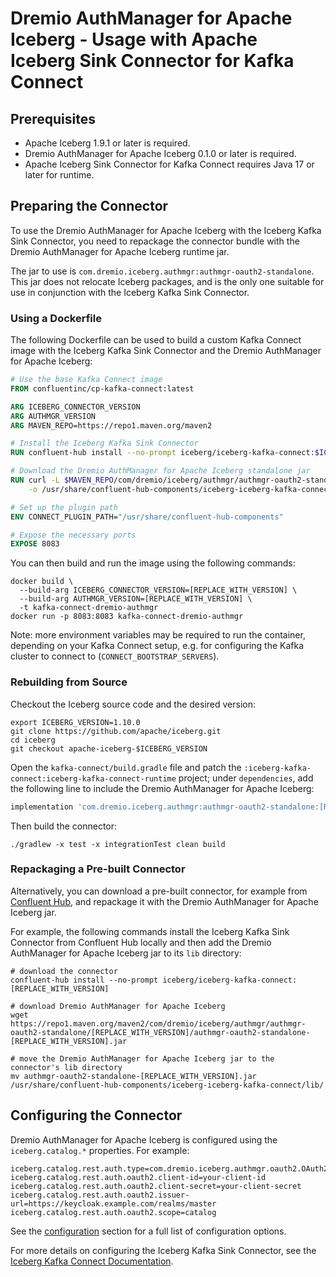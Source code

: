 <!--
Copyright (C) 2025 Dremio Corporation

Licensed under the Apache License, Version 2.0 (the "License");
you may not use this file except in compliance with the License.
You may obtain a copy of the License at

    http://www.apache.org/licenses/LICENSE-2.0

Unless required by applicable law or agreed to in writing, software
distributed under the License is distributed on an "AS IS" BASIS,
WITHOUT WARRANTIES OR CONDITIONS OF ANY KIND, either express or implied.
See the License for the specific language governing permissions and
limitations under the License.
-->
# Dremio AuthManager for Apache Iceberg - Usage with Apache Iceberg Sink Connector for Kafka Connect

## Prerequisites

* Apache Iceberg 1.9.1 or later is required.
* Dremio AuthManager for Apache Iceberg 0.1.0 or later is required.
* Apache Iceberg Sink Connector for Kafka Connect requires Java 17 or later for runtime.

## Preparing the Connector

To use the Dremio AuthManager for Apache Iceberg with the Iceberg Kafka Sink Connector, you need to
repackage the connector bundle with the Dremio AuthManager for Apache Iceberg runtime jar.

The jar to use is `com.dremio.iceberg.authmgr:authmgr-oauth2-standalone`. This jar does
not relocate Iceberg packages, and is the only one suitable for use in conjunction with the Iceberg
Kafka Sink Connector.

### Using a Dockerfile

The following Dockerfile can be used to build a custom Kafka Connect image with the Iceberg Kafka
Sink Connector and the Dremio AuthManager for Apache Iceberg:

```dockerfile
# Use the base Kafka Connect image
FROM confluentinc/cp-kafka-connect:latest

ARG ICEBERG_CONNECTOR_VERSION
ARG AUTHMGR_VERSION
ARG MAVEN_REPO=https://repo1.maven.org/maven2

# Install the Iceberg Kafka Sink Connector
RUN confluent-hub install --no-prompt iceberg/iceberg-kafka-connect:$ICEBERG_CONNECTOR_VERSION

# Download the Dremio AuthManager for Apache Iceberg standalone jar
RUN curl -L $MAVEN_REPO/com/dremio/iceberg/authmgr/authmgr-oauth2-standalone/$AUTHMGR_VERSION/authmgr-oauth2-standalone-$AUTHMGR_VERSION.jar \
    -o /usr/share/confluent-hub-components/iceberg-iceberg-kafka-connect/lib/authmgr-oauth2-standalone-$AUTHMGR_VERSION.jar

# Set up the plugin path
ENV CONNECT_PLUGIN_PATH="/usr/share/confluent-hub-components"

# Expose the necessary ports
EXPOSE 8083
```

You can then build and run the image using the following commands:

```shell
docker build \
  --build-arg ICEBERG_CONNECTOR_VERSION=[REPLACE_WITH_VERSION] \
  --build-arg AUTHMGR_VERSION=[REPLACE_WITH_VERSION] \
  -t kafka-connect-dremio-authmgr
docker run -p 8083:8083 kafka-connect-dremio-authmgr
```

Note: more environment variables may be required to run the container, depending on your Kafka
Connect setup, e.g. for configuring the Kafka cluster to connect to (`CONNECT_BOOTSTRAP_SERVERS`).

### Rebuilding from Source

Checkout the Iceberg source code and the desired version:

```shell
export ICEBERG_VERSION=1.10.0
git clone https://github.com/apache/iceberg.git
cd iceberg
git checkout apache-iceberg-$ICEBERG_VERSION
```

Open the `kafka-connect/build.gradle` file and patch the
`:iceberg-kafka-connect:iceberg-kafka-connect-runtime` project; under `dependencies`, add the
following line to include the Dremio AuthManager for Apache Iceberg:

```groovy
implementation 'com.dremio.iceberg.authmgr:authmgr-oauth2-standalone:[REPLACE_WITH_VERSION]'
```

Then build the connector:

```shell
./gradlew -x test -x integrationTest clean build
```

### Repackaging a Pre-built Connector

Alternatively, you can download a pre-built connector, for example from [Confluent Hub], and
repackage it with the Dremio AuthManager for Apache Iceberg jar.

For example, the following commands install the Iceberg Kafka Sink Connector from Confluent Hub 
locally and then add the Dremio AuthManager for Apache Iceberg jar to its `lib` directory:

```shell
# download the connector
confluent-hub install --no-prompt iceberg/iceberg-kafka-connect:[REPLACE_WITH_VERSION]

# download Dremio AuthManager for Apache Iceberg
wget https://repo1.maven.org/maven2/com/dremio/iceberg/authmgr/authmgr-oauth2-standalone/[REPLACE_WITH_VERSION]/authmgr-oauth2-standalone-[REPLACE_WITH_VERSION].jar

# move the Dremio AuthManager for Apache Iceberg jar to the connector's lib directory
mv authmgr-oauth2-standalone-[REPLACE_WITH_VERSION].jar /usr/share/confluent-hub-components/iceberg-iceberg-kafka-connect/lib/
```

[Confluent Hub]: https://www.confluent.io/hub/iceberg/iceberg-kafka-connect

## Configuring the Connector

Dremio AuthManager for Apache Iceberg is configured using the `iceberg.catalog.*` properties. For
example:

```properties
iceberg.catalog.rest.auth.type=com.dremio.iceberg.authmgr.oauth2.OAuth2Manager
iceberg.catalog.rest.auth.oauth2.client-id=your-client-id
iceberg.catalog.rest.auth.oauth2.client-secret=your-client-secret
iceberg.catalog.rest.auth.oauth2.issuer-url=https://keycloak.example.com/realms/master
iceberg.catalog.rest.auth.oauth2.scope=catalog
```

See the [configuration](./configuration.md) section for a full list of configuration options.

For more details on configuring the Iceberg Kafka Sink Connector, see the [Iceberg Kafka Connect
Documentation].

[Iceberg Kafka Connect Documentation]: https://iceberg.apache.org/docs/latest/kafka-connect/

